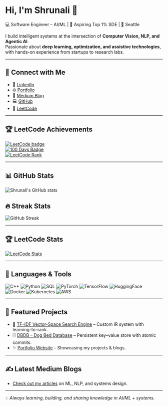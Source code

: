 # Hi, I'm Shrunali 👋

💻 Software Engineer – AI/ML | 🚀 Aspiring Top 1% SDE | 📍 Seattle  

I build intelligent systems at the intersection of **Computer Vision, NLP, and Agentic AI**.  
Passionate about **deep learning, optimization, and assistive technologies**, with hands-on experience from startups to research labs.

---

## 🔗 Connect with Me
- 💼 [LinkedIn](https://www.linkedin.com/in/shrunali-salian/)  
- 🌐 [Portfolio](https://portfolio-shrunali-suresh-salians-projects.vercel.app)  
- 📖 [Medium Blog](https://medium.com/@shrunalisalian97)  
- 💻 [GitHub](https://github.com/shrunalisalian)  
- 🧩 [LeetCode](https://leetcode.com/u/shrunali18/)  

---
## 🏆 LeetCode Achievements

[![LeetCode badge](https://img.shields.io/badge/LeetCode-581%20Solved-brightgreen?style=for-the-badge&logo=leetcode&logoColor=yellow)](https://leetcode.com/u/shrunali18/)  
[![100 Days Badge](https://img.shields.io/badge/100%20Days%20Badge-2025-orange?style=for-the-badge&logo=leetcode&logoColor=white)](https://leetcode.com/u/shrunali18/)  
[![LeetCode Rank](https://img.shields.io/badge/Rank-114,982-blue?style=for-the-badge&logo=leetcode)](https://leetcode.com/u/shrunali18/)

---

## 📊 GitHub Stats
![Shrunali's GitHub stats](https://github-readme-stats.vercel.app/api?username=shrunalisalian&show_icons=true&theme=radical)

## 🔥 Streak Stats
![GitHub Streak](https://github-readme-streak-stats.herokuapp.com?user=shrunalisalian&theme=radical)

---

## 🏆 LeetCode Stats
[![LeetCode Stats](https://leetcard.jacoblin.cool/shrunali18?theme=dark&font=Karma&ext=contest)](https://leetcode.com/u/shrunali18/)

---

## 🚀 Languages & Tools
![C++](https://img.shields.io/badge/-C++-00599C?style=flat&logo=c%2B%2B&logoColor=white)
![Python](https://img.shields.io/badge/-Python-3776AB?style=flat&logo=python&logoColor=white)
![SQL](https://img.shields.io/badge/-SQL-336791?style=flat&logo=postgresql&logoColor=white)
![PyTorch](https://img.shields.io/badge/-PyTorch-EE4C2C?style=flat&logo=pytorch&logoColor=white)
![TensorFlow](https://img.shields.io/badge/-TensorFlow-FF6F00?style=flat&logo=tensorflow&logoColor=white)
![HuggingFace](https://img.shields.io/badge/-Transformers-ffcc00?style=flat&logo=huggingface&logoColor=black)
![Docker](https://img.shields.io/badge/-Docker-2496ED?style=flat&logo=docker&logoColor=white)
![Kubernetes](https://img.shields.io/badge/-Kubernetes-326CE5?style=flat&logo=kubernetes&logoColor=white)
![AWS](https://img.shields.io/badge/-AWS-232F3E?style=flat&logo=amazonaws&logoColor=white)

---

## 📂 Featured Projects
- 🔎 [TF–IDF Vector-Space Search Engine](https://github.com/shrunalisalian/TF--IDF-vector-space-search-engine) – Custom IR system with learning-to-rank.  
- 🗄️ [DBDB – Dog Bed Database](https://github.com/shrunalisalian/DBDB-Dog-Bed-Database-) – Persistent key–value store with atomic commits.  
- ✨ [Portfolio Website](https://portfolio-shrunali-suresh-salians-projects.vercel.app) – Showcasing my projects & blogs.  

---

## ✍️ Latest Medium Blogs
- [Check out my articles](https://medium.com/@shrunalisalian97) on ML, NLP, and systems design.  

---

💡 *Always learning, building, and sharing knowledge in AI/ML + systems.*
